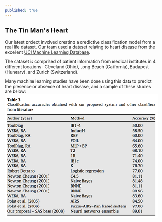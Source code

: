 ```yaml
---
published: true
---
```




## The Tin Man's Heart

Our latest project involved creating a predictive classification model from a real life dataset.  Our team used a dataset relating to heart disease from the excellent [UCI Machine Learning Database](https://archive.ics.uci.edu/ml/datasets/Heart+Disease).  

The dataset is comprised of patient information from medical institutes in 4 different locations- Cleveland (Ohio), Long Beach (California), Budapest (Hungary), and Zurich (Switzerland).  

Many machine learning studies have been done using this data to predict the presence or absence of heart disease, and a sample of these studies are below:
![prev_studies.png](https://raw.githubusercontent.com/shermanash/shermanash.github.io/master/images/prev_studies.png)
